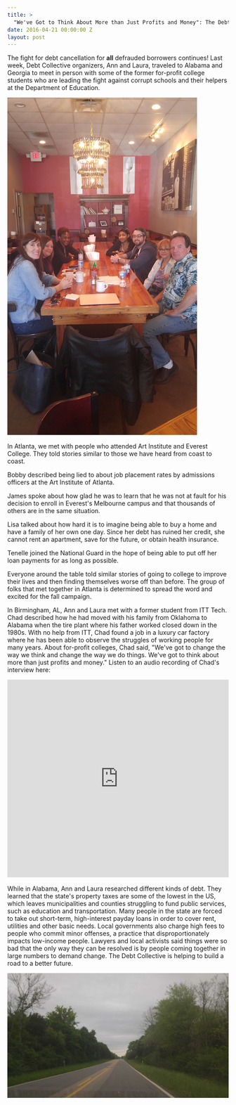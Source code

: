 ```yaml
---
title: >
  "We've Got to Think About More than Just Profits and Money": The Debt Collective in Georgia and Alabama
date: 2016-04-21 00:00:00 Z
layout: post
---
```


The fight for debt cancellation for **all** defrauded borrowers continues! Last week, Debt Collective organizers, Ann and Laura, traveled to Alabama and Georgia to meet in person with some of the former for-profit college students who are leading the fight against corrupt schools and their helpers at the Department of Education.

![alt](/assets/images/2016/04/groupmeet-1.jpg)

In Atlanta, we met with people who attended Art Institute and Everest College. They told stories similar to those we have heard from coast to coast.  

Bobby described being lied to about job placement rates by admissions officers at the Art Institute of Atlanta.

James spoke about how glad he was to learn that he was not at fault for his decision to enroll in Everest's Melbourne campus and that thousands of others are in the same situation. 

Lisa talked about how hard it is to imagine being able to buy a home and have a family of her own one day. Since her debt has ruined her credit, she cannot rent an apartment, save for the future, or obtain health insurance. 

Tenelle joined the National Guard in the hope of being able to put off her loan payments for as long as possible. 

Everyone around the table told similar stories of going to college to improve their lives and then finding themselves worse off than before. The group of folks that met together in Atlanta is determined to spread the word and excited for the fall campaign. 

In Birmingham, AL, Ann and Laura met with a former student from ITT Tech. Chad described how he had moved with his family from Oklahoma to Alabama when the tire plant where his father worked closed down in the 1980s. With no help from ITT, Chad found a job in a luxury car factory where he has been able to observe the struggles of working people for many years. About for-profit colleges, Chad said, "We've got to change the way we think and change the way we do things. We've got to think about more than just profits and money." Listen to an audio recording of Chad's interview here:

<iframe width="100%" height="450" scrolling="no" frameborder="no" src="https://w.soundcloud.com/player/?url=https%3A//api.soundcloud.com/tracks/260196367&amp;auto_play=false&amp;hide_related=false&amp;show_comments=true&amp;show_user=true&amp;show_reposts=false&amp;visual=true"></iframe>

While in Alabama, Ann and Laura researched different kinds of debt. They learned that the state's property taxes are some of the lowest in the US, which leaves municipalities and counties struggling to fund public services, such as education and transportation. Many people in the state are forced to take out short-term, high-interest payday loans in order to cover rent, utilities and other basic needs. Local governments also charge high fees to people who commit minor offenses, a practice that disproportionately impacts low-income people. Lawyers and local activists said things were so bad that the only way they can be resolved is by people coming together in large numbers to demand change. The Debt Collective is helping to build a road to a better future. 

![alt](/assets/images/2016/04/road1.jpg)
